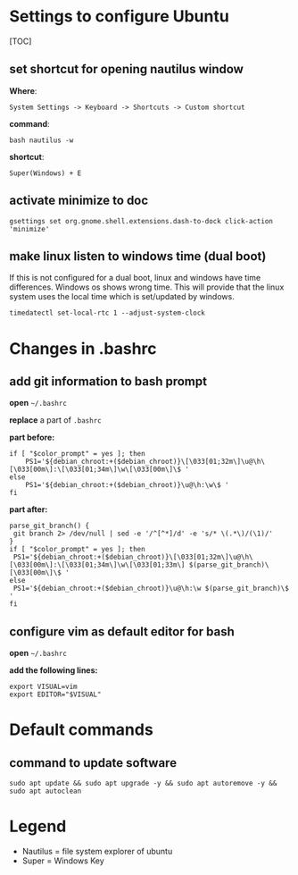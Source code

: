 # Settings to configure Ubuntu
[TOC]

## set shortcut for opening nautilus window
**Where**:
```
System Settings -> Keyboard -> Shortcuts -> Custom shortcut
```

**command**:
```
bash nautilus -w
```

**shortcut**:
```
Super(Windows) + E
```

## activate minimize to doc
```
gsettings set org.gnome.shell.extensions.dash-to-dock click-action 'minimize'
```

## make linux listen to windows time (dual boot)
If this is not configured for a dual boot, linux and windows have time differences.
Windows os shows wrong time.
This will provide that the linux system uses the local time which is set/updated by windows.

```
timedatectl set-local-rtc 1 --adjust-system-clock
```


# Changes in .bashrc
## add git information to bash prompt

**open** ```~/.bashrc```

**replace** a part of ```.bashrc```

**part before:**
```
if [ "$color_prompt" = yes ]; then
    PS1='${debian_chroot:+($debian_chroot)}\[\033[01;32m\]\u@\h\[\033[00m\]:\[\033[01;34m\]\w\[\033[00m\]\$ '
else
    PS1='${debian_chroot:+($debian_chroot)}\u@\h:\w\$ '
fi
```


**part after:**
```
parse_git_branch() {
 git branch 2> /dev/null | sed -e '/^[^*]/d' -e 's/* \(.*\)/(\1)/'
}
if [ "$color_prompt" = yes ]; then
 PS1='${debian_chroot:+($debian_chroot)}\[\033[01;32m\]\u@\h\[\033[00m\]:\[\033[01;34m\]\w\[\033[01;33m\] $(parse_git_branch)\[\033[00m\]\$ '
else
 PS1='${debian_chroot:+($debian_chroot)}\u@\h:\w $(parse_git_branch)\$ '
fi
```

## configure vim as default editor for bash

**open** ```~/.bashrc```

**add the following lines:**
```
export VISUAL=vim
export EDITOR="$VISUAL"
```


# Default commands
## command to update software
```
sudo apt update && sudo apt upgrade -y && sudo apt autoremove -y && sudo apt autoclean
```


# Legend
- Nautilus =  file system explorer of ubuntu
- Super = Windows Key
